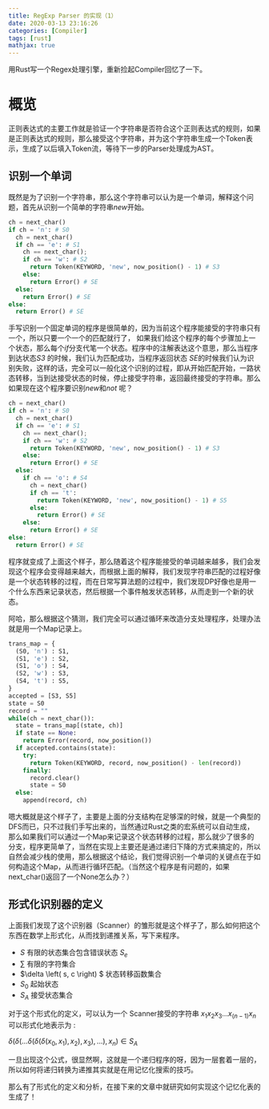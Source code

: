 ```yaml
---
title: RegExp Parser 的实现（1）
date: 2020-03-13 23:16:26
categories: [Compiler]
tags: [rust]
mathjax: true
---
```


用Rust写一个Regex处理引擎，重新捡起Compiler回忆了一下。

<!--more-->

# 概览

正则表达式的主要工作就是验证一个字符串是否符合这个正则表达式的规则，如果是正则表达式的规则，那么接受这个字符串，并为这个字符串生成一个Token表示，生成了以后填入Token流，等待下一步的Parser处理成为AST。

## 识别一个单词

既然是为了识别一个字符串，那么这个字符串可以认为是一个单词，解释这个问题，首先从识别一个简单的字符串*new*开始。

```python 
ch = next_char()
if ch = 'n': # S0
  ch = next_char()
  if ch == 'e': # S1
    ch == next_char();
    if ch == 'w': # S2
      return Token(KEYWORD, 'new', now_position() - 1) # S3
    else:
      return Error() # SE
  else:
    return Error() # SE
else:
  return Error() # SE
```

手写识别一个固定单词的程序是很简单的，因为当前这个程序能接受的字符串只有一个，所以只要一个一个的匹配就行了， 如果我们给这个程序的每个步骤加上一个状态，那么每个*if*分支代笔一个状态。程序中的注解表达这个意思，那么当程序到达状态*S3* 的时候，我们认为匹配成功，当程序返回状态 *SE*的时候我们认为识别失败，这样的话，完全可以一般化这个识别的过程，即从开始匹配开始，一路状态转移，当到达接受状态的时候，停止接受字符串，返回最终接受的字符串。那么如果现在这个程序要识别*new*和*not* 呢？

```python
ch = next_char()
if ch = 'n': # S0
  ch = next_char()
  if ch == 'e': # S1
    ch == next_char();
    if ch == 'w': # S2
      return Token(KEYWORD, 'new', now_position() - 1) # S3
    else:
      return Error() # SE
  else:
    if ch == 'o': # S4
      ch = next_char()
      if ch == 't':
        return Token(KEYWORD, 'new', now_position() - 1) # S5
      else:
        return Error() # SE
    else:
      return Error() # SE
else:
  return Error() # SE
```

程序就变成了上面这个样子，那么随着这个程序能接受的单词越来越多，我们会发现这个程序会变得越来越大，而根据上面的解释，我们发现字符串匹配的过程好像是一个状态转移的过程，而在日常写算法题的过程中，我们发现DP好像也是用一个什么东西来记录状态，然后根据一个事件触发状态转移，从而走到一个新的状态。

阿哈，那么根据这个猜测，我们完全可以通过循环来改造分支处理程序，处理办法就是用一个Map记录上。

```python
trans_map = {
  (S0, 'n') : S1,
  (S1, 'e') : S2,
  (S1, 'o') : S4,
  (S2, 'w') : S3,
  (S4, 't') : S5,
}
accepted = [S3, S5]
state = S0
record = "" 
while(ch = next_char()):
  state = trans_map[(state, ch)]
  if state == None:
    return Error(record, now_position())
  if accepted.contains(state):
    try:
      return Token(KEYWORD, record, now_position() - len(record))
    finally:
      record.clear()
      state = S0
  else:
    append(record, ch)

```

嗯大概就是这个样子了，主要是上面的分支结构在足够深的时候，就是一个典型的DFS而已，只不过我们手写出来的，当然通过Rust之类的宏系统可以自动生成，那么如果我们可以通过一个Map来记录这个状态转移的过程，那么就少了很多的分支，程序更简单了，当然在实现上主要还是通过递归下降的方式来搞定的，所以自然会减少栈的使用，那么根据这个结论，我们觉得识别一个单词的关键点在于如何构造这个Map，从而进行循环匹配。（当然这个程序是有问题的，如果next_char()返回了一个None怎么办？） 

## 形式化识别器的定义

上面我们发现了这个识别器（Scanner）的雏形就是这个样子了，那么如何把这个东西在数学上形式化，从而找到递推关系，写下来程序。

* $S$ 有限的状态集合包含错误状态 $S_e$
* $\sum$ 有限的字符集合
* $\delta \left( s, c \right) $ 状态转移函数集合
* $S_0$ 起始状态
* $S_A$ 接受状态集合

对于这个形式化的定义，可以认为一个 Scanner接受的字符串 $x_1 x_2 x_3 \ldots x_(n-1) x_n$ 可以形式化地表示为 :

$\delta \left( \delta \left( \ldots \delta \left( \delta \left( \delta \left( x_0, x_1 \right), x_2 \right) , x_3\right)  ,\ldots \right) , x_n \right) \in S_A$

一旦出现这个公式，很显然啊，这就是一个递归程序的呀，因为一层套着一层的，所以如何将递归转换为递推其实就是在用记忆化搜索的技巧。

那么有了形式化的定义和分析，在接下来的文章中就研究如何实现这个记忆化表的生成了！

